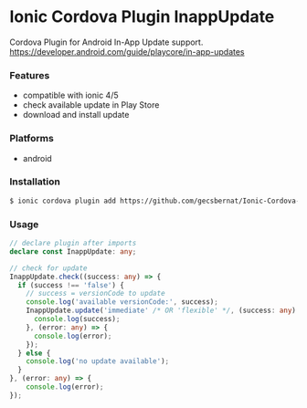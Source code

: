 # Ionic Cordova Plugin InappUpdate

Cordova Plugin for Android In-App Update support.
https://developer.android.com/guide/playcore/in-app-updates

### Features

- compatible with ionic 4/5
- check available update in Play Store
- download and install update

### Platforms
- android

### Installation
```sh
$ ionic cordova plugin add https://github.com/gecsbernat/Ionic-Cordova-Plugin-InappUpdate.git
```

### Usage

```typescript
// declare plugin after imports
declare const InappUpdate: any;

// check for update
InappUpdate.check((success: any) => {
  if (success !== 'false') {
    // success = versionCode to update
    console.log('available versionCode:', success);
    InappUpdate.update('immediate' /* OR 'flexible' */, (success: any) => {
      console.log(success);
    }, (error: any) => {
      console.log(error);
    });
  } else {
    console.log('no update available');
  }
}, (error: any) => {
    console.log(error);
});
```